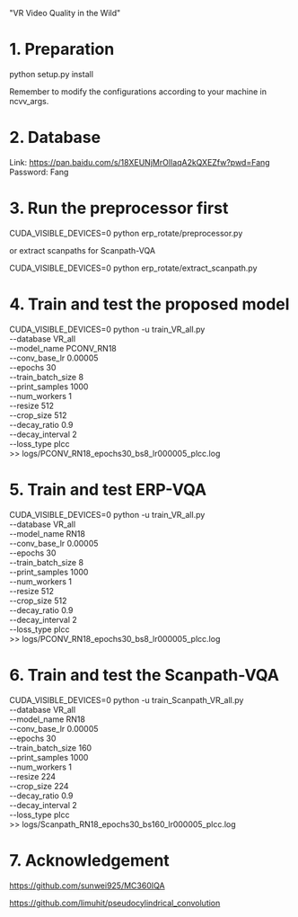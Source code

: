 "VR Video Quality in the Wild" 

# 1. Preparation

 python setup.py install

 Remember to modify the configurations according to your machine in ncvv_args.

# 2. Database

 Link: https://pan.baidu.com/s/18XEUNjMrOlIaqA2kQXEZfw?pwd=Fang 
 Password: Fang 

# 3. Run the preprocessor first

 CUDA_VISIBLE_DEVICES=0 python erp_rotate/preprocessor.py

 or extract scanpaths for Scanpath-VQA 

 CUDA_VISIBLE_DEVICES=0 python erp_rotate/extract_scanpath.py

# 4. Train and test the proposed model

 CUDA_VISIBLE_DEVICES=0 python -u train_VR_all.py \
  --database VR_all \
  --model_name PCONV_RN18 \
  --conv_base_lr 0.00005 \
  --epochs 30 \
  --train_batch_size 8 \
  --print_samples 1000 \
  --num_workers 1 \
  --resize 512 \
  --crop_size 512 \
  --decay_ratio 0.9 \
  --decay_interval 2 \
  --loss_type plcc \
 &gt;&gt; logs/PCONV_RN18_epochs30_bs8_lr000005_plcc.log


# 5. Train and test ERP-VQA

 CUDA_VISIBLE_DEVICES=0 python -u train_VR_all.py \
  --database VR_all \
  --model_name RN18 \
  --conv_base_lr 0.00005 \
  --epochs 30 \
  --train_batch_size 8 \
  --print_samples 1000 \
  --num_workers 1 \
  --resize 512 \
  --crop_size 512 \
  --decay_ratio 0.9 \
  --decay_interval 2 \
  --loss_type plcc \
 &gt;&gt; logs/PCONV_RN18_epochs30_bs8_lr000005_plcc.log


# 6. Train and test the Scanpath-VQA

CUDA_VISIBLE_DEVICES=0 python -u train_Scanpath_VR_all.py \
 --database VR_all \
 --model_name RN18 \
 --conv_base_lr 0.00005 \
 --epochs 30 \
 --train_batch_size 160 \
 --print_samples 1000 \
 --num_workers 1 \
 --resize 224 \
 --crop_size 224 \
 --decay_ratio 0.9 \
 --decay_interval 2 \
 --loss_type plcc \
 &gt;&gt;  logs/Scanpath_RN18_epochs30_bs160_lr000005_plcc.log

# 7. Acknowledgement

 https://github.com/sunwei925/MC360IQA
 
 https://github.com/limuhit/pseudocylindrical_convolution
